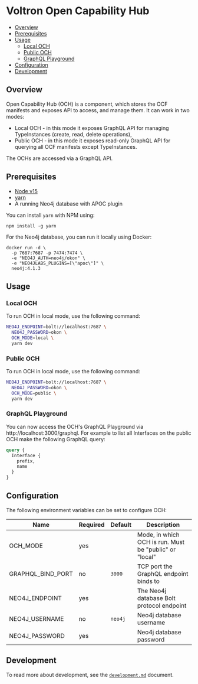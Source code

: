 # Voltron Open Capability Hub

- [Overview](#overview)
- [Prerequisites](#prerequisites)
- [Usage](#usage)
  - [Local OCH](#local-och)
  - [Public OCH](#public-och)
  - [GraphQL Playground](#graphql-playground)
- [Configuration](#configuration)
- [Development](#development)

## Overview

Open Capability Hub (OCH) is a component, which stores the OCF manifests and exposes API to access, and manage them. It can work in two modes:
- Local OCH - in this mode it exposes GraphQL API for managing TypeInstances (create, read, delete  operations),
- Public OCH - in this mode it exposes read-only GraphQL API for querying all OCF manifests except TypeInstances.

The OCHs are accessed via a GraphQL API.

## Prerequisites

- [Node v15](https://nodejs.org/)
- [yarn](https://yarnpkg.com/)
- A running Neo4j database with APOC plugin

You can install `yarn` with NPM using:
```
npm install -g yarn
```

For the Neo4j database, you can run it locally using Docker:
```
docker run -d \
  -p 7687:7687 -p 7474:7474 \
  -e "NEO4J_AUTH=neo4j/okon" \
  -e "NEO4JLABS_PLUGINS=[\"apoc\"]" \
  neo4j:4.1.3
```

## Usage

### Local OCH

To run OCH in local mode, use the following command:
```bash
NEO4J_ENDPOINT=bolt://localhost:7687 \
  NEO4J_PASSWORD=okon \
  OCH_MODE=local \
  yarn dev
```

### Public OCH

To run OCH in local mode, use the following command:
```bash
NEO4J_ENDPOINT=bolt://localhost:7687 \
  NEO4J_PASSWORD=okon \
  OCH_MODE=public \
  yarn dev
```

### GraphQL Playground

You can now access the OCH's GraphQL Playground via http://localhost:3000/graphql. For example to list all Interfaces on the public OCH make the following GraphQL query:
```graphql
query {
  Interface {
    prefix,
    name
  }
}
```

## Configuration

The following environment variables can be set to configure OCH:

| Name              | Required | Default | Description                                            |
| ----------------- | -------- | ------- | ------------------------------------------------------ |
| OCH_MODE          | yes      |         | Mode, in which OCH is run. Must be "public" or "local" |
| GRAPHQL_BIND_PORT | no       | `3000`  | TCP port the GraphQL endpoint binds to                 |
| NEO4J_ENDPOINT    | yes      |         | The Neo4j database Bolt protocol endpoint              |
| NEO4J_USERNAME    | no       | `neo4j` | Neo4j database username                                |
| NEO4J_PASSWORD    | yes      |         | Neo4j database password                                |

## Development

To read more about development, see the [`development.md`](../../docs/development.md) document.
